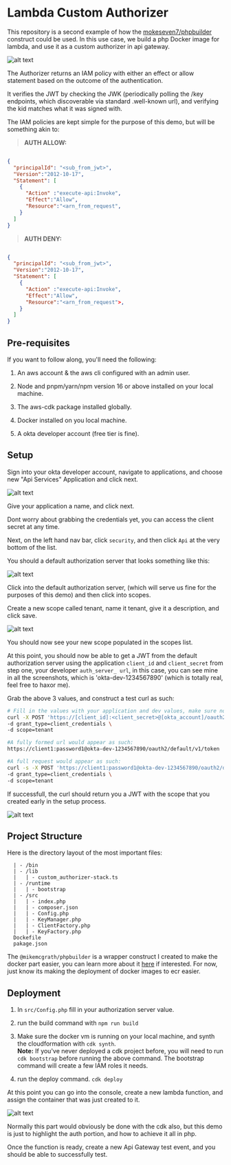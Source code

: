 # Lambda Custom Authorizer 

This repository is a second example of how the [mokeseven7/phpbuilder](https://github.com/mokeseven7/phpbuilder) construct could be used. In this use case, we build a php Docker image for lambda, and use it as a custom authorizer in api gateway. 

![alt text](./assets/auth.png)


The Authorizer returns an IAM policy with either an effect or allow statement based on the outcome of the authentication. 

It verifies the JWT by checking the JWK (periodically polling the /key endpoints, which discoverable via standard .well-known url), and verifying the kid matches what it was signed with. 

The IAM policies are kept simple for the purpose of this demo, but will be something akin to: 

> **AUTH ALLOW:**
```json

{
  "principalId": "<sub_from_jwt>", 
  "Version":"2012-10-17",
  "Statement": [
    {
      "Action" :"execute-api:Invoke",
      "Effect":"Allow",
      "Resource":"<arn_from_request",
    }
  ]
}

```
> **AUTH DENY:**
```json

{
  "principalId": "<sub_from_jwt>", 
  "Version":"2012-10-17",
  "Statement": [
    {
      "Action" :"execute-api:Invoke",
      "Effect":"Allow",
      "Resource":"<arn_from_request">,
    }
  ]
}

```
## Pre-requisites  

If you want to follow along, you'll need the following: 

1. An aws account & the aws cli configured with an admin user. 

2. Node and pnpm/yarn/npm version 16 or above installed on your local machine. 

3. The aws-cdk package installed globally. 

4. Docker installed on you local machine. 

5. A okta developer account (free tier is fine).


## Setup

Sign into your okta developer account, navigate to applications, and choose new "Api Services" Application and click next.   

![alt text](./assets/okta_1.png)


Give your application a name, and click next. 

Dont worry about grabbing the credentials yet, you can access the client secret at any time. 

Next, on the left hand nav bar, click `security`, and then click `Api` at the very bottom of the list.

You should a default authorization server that looks something like this: 

![alt text](./assets/okta_2.png)

Click into the default authorization server, (which will serve us fine for the purposes of this demo) and then click into scopes. 

Create a new scope called tenant, name it tenant, give it a description, and click save. 

![alt text](./assets/okta_3.png)

You should now see your new scope populated in the scopes list. 

At this point, you should now be able to get a JWT from the default authorization server using the application `client_id` and `client_secret` from step one, your developer `auth_server_ url`, in this case, you can see mine in all the screenshots, which is 'okta-dev-1234567890' (which is totally real, feel free to haxor me). 

Grab the above 3 values, and construct a test curl as such: 

```bash
# Fill in the values with your application and dev values, make sure not to include the https when you copy the account id. 
curl -X POST 'https://[client_id]:<client_secret>@[okta_account]/oauth2/default/v1/token' \ 
-d grant_type=client_credentials \
-d scope=tenant

#A fully formed url would appear as such:
https://client1:password1@okta-dev-1234567890/oauth2/default/v1/token

#A full request would appear as such: 
curl -s -X POST 'https://client1:password1@okta-dev-1234567890/oauth2/default/v1/token' \
-d grant_type=client_credentials \
-d scope=tenant 
```

If successfull, the curl should return you a JWT with the scope that you created early in the setup process.



![alt text](./assets/terminal_curl.png)


## Project Structure

Here is the directory layout of the most important files:

```
  | - /bin
  | - /lib
  |   | - custom_authorizer-stack.ts
  | - /runtime
  |   | - bootstrap
  | - /src
  |   | - index.php
  |   | - composer.json
  |   | - Config.php
  |   | - KeyManager.php
  |   | - ClientFactory.php
  |   | - KeyFactory.php
  Dockefile
  pakage.json

```

The `@mikemcgrath/phpbuilder` is a wrapper construct I created to make the docker part easier, you can learn more about it [here](https://github.com/mokeseven7/phpbuilder) if interested. For now, just know its making the deployment of docker images to ecr easier. 

## Deployment

1. In `src/Config.php` fill in your authorization server value. 

2. run the build command with `npm run build`

3. Make sure the docker vm is running on your local machine, and synth the cloudformation with `cdk synth`.   
**Note:** If you've never deployed a cdk project before, you will need to run `cdk bootstrap` before running the above command. The bootstrap command will create a few IAM roles it needs. 

4. run the deploy command. `cdk deploy`


At this point you can go into the console, create a new lambda function, and assign the container that was just created to it. 

![alt text](./assets/function.png)

Normally this part would obviously be done with the cdk also, but this demo is just to highlight the auth portion, and how to achieve it all in php. 


Once the function is ready, create a new Api Gateway test event, and you should be able to successfully test. 

